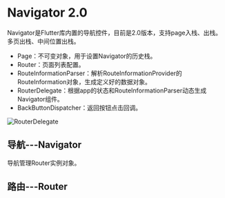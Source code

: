 # Navigator 2.0
Navigator是Flutter库内置的导航控件，目前是2.0版本，支持page入栈、出栈。多页出栈、中间位置出栈。

* Page：不可变对象，用于设置Navigator的历史栈。
* Router：页面列表配置。
* RouteInformationParser：解析RouteInformationProvider的RouteInformation对象，生成定义好的数据对象。
* RouterDelegate：根据app的状态和RouteInformationParser动态生成Navigator组件。
* BackButtonDispatcher：返回按钮点击回调。

![RouterDelegate](./router_delegate.png)

## 导航---Navigator
导航管理Router实例对象。

## 路由---Router

